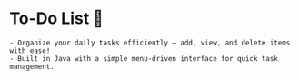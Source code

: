 # To-Do List 📝
    - Organize your daily tasks efficiently — add, view, and delete items with ease!
    - Built in Java with a simple menu-driven interface for quick task management.